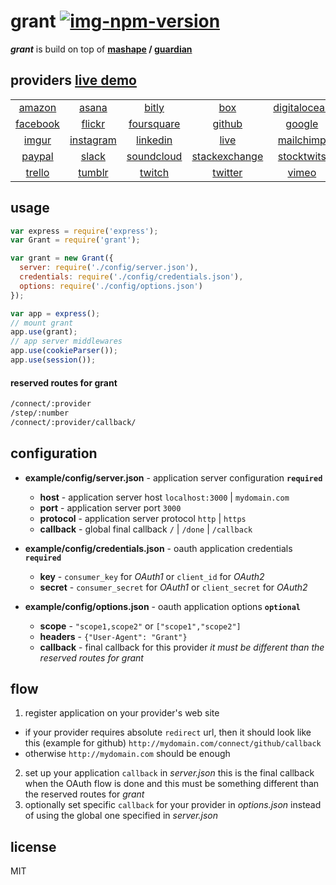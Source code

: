 
# grant [![img-npm-version]][url-npm]

_**grant**_ is build on top of **[mashape][mashape] / [guardian][guardian]**


## providers [live demo][demo]

| | | | | | |
:---: | :---: | :---: | :---: | :---: | :---:
[amazon]() | [asana](http://developer.asana.com/documentation/) | [bitly](http://dev.bitly.com) | [box](https://developers.box.com/) | [digitalocean]() | [dropbox](https://www.dropbox.com/developers)
[facebook](https://developers.facebook.com) | [flickr](https://www.flickr.com/services/api/) | [foursquare](https://developer.foursquare.com/) | [github](http://developer.github.com) | [google](https://developers.google.com/) | [heroku](https://devcenter.heroku.com/categories/platform-api)
[imgur]() | [instagram](http://instagram.com/developer) | [linkedin](http://developer.linkedin.com) | [live]() | [mailchimp](http://apidocs.mailchimp.com/) | [openstreetmap](http://wiki.openstreetmap.org/wiki/API_v0.6)
[paypal]() | [slack](https://api.slack.com/) | [soundcloud](http://developers.soundcloud.com) | [stackexchange](https://api.stackexchange.com) | [stocktwits](http://stocktwits.com/developers) | [stripe]()
[trello](https://trello.com/docs/) | [tumblr]() | [twitch]() | [twitter](https://dev.twitter.com) | [vimeo]() | [yahoo](https://developer.yahoo.com/)


## usage

```js
var express = require('express');
var Grant = require('grant');

var grant = new Grant({
  server: require('./config/server.json'),
  credentials: require('./config/credentials.json'),
  options: require('./config/options.json')
});

var app = express();
// mount grant
app.use(grant);
// app server middlewares
app.use(cookieParser());
app.use(session());
```


#### reserved routes for grant

```bash
/connect/:provider
/step/:number
/connect/:provider/callback/
```


## configuration

- **example/config/server.json** - application server configuration **`required`**
  - **host** - application server host `localhost:3000` | `mydomain.com`
  - **port** - application server port `3000`
  - **protocol** - application server protocol `http` | `https`
  - **callback** - global final callback `/` | `/done` | `/callback`

- **example/config/credentials.json** - oauth application credentials **`required`**
  - **key** - `consumer_key` for _OAuth1_ or `client_id` for _OAuth2_
  - **secret** - `consumer_secret` for _OAuth1_ or `client_secret` for _OAuth2_

- **example/config/options.json** - oauth application options **`optional`**
  - **scope** - `"scope1,scope2"` or `["scope1","scope2"]`
  - **headers** - `{"User-Agent": "Grant"}`
  - **callback** - final callback for this provider _it must be different than the reserved routes for grant_


## flow

1. register application on your provider's web site
  - if your provider requires absolute `redirect` url, then it should look like this (example for github) `http://mydomain.com/connect/github/callback`
  - otherwise `http://mydomain.com` should be enough
2. set up your application `callback` in _server.json_ this is the final callback when the OAuth flow is done and this must be something different than the reserved routes for _grant_
3. optionally set specific `callback` for your provider in _options.json_ instead of using the global one specified in _server.json_


## license

MIT


  [mashape]: https://www.mashape.com/
  [guardian]: http://guardianjs.com/
  [bible]: http://oauthbible.com/
  [demo]: http://grant-oauth.herokuapp.com/
  [url-npm]: https://www.npmjs.org/package/grant

  [img-npm-version]: http://img.shields.io/npm/v/grant.svg?style=flat (NPM Version)
  [img-npm-downloads]: http://img.shields.io/npm/dm/grant.svg?style=flat (NPM Downloads)
